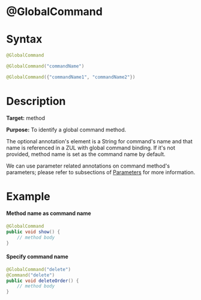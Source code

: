 # @GlobalCommand

# Syntax

```java
@GlobalCommand

@GlobalCommand("commandName")

@GlobalCommand({"commandName1", "commandName2"})
```

# Description

**Target:** method

**Purpose:** To identify a global command method.

The optional annotation's element is a String for command's name and that name is referenced in a ZUL with global command binding. If it's not provided, method name is set as the command name by default.

We can use parameter related annotations on command method's parameters; please refer to subsections of [ Parameters](./parameters) for more information.

# Example

#### Method name as command name
```java
@GlobalCommand
public void show() {
    // method body
}
```
#### Specify command name
```java
@GlobalCommand("delete")
@Command("delete")
public void deleteOrder() {
    // method body
}
```
